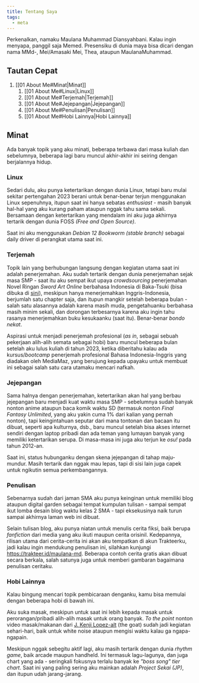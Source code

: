 ```yaml
---
title: Tentang Saya
tags:
  - meta
---
```

Perkenalkan, namaku Maulana Muhammad Diansyahbani. Kalau ingin menyapa, panggil saja Memed. Presensiku di dunia maya bisa dicari dengan nama MMd-, Mei/Amasaki Mei, Thea, ataupun MaulanaMuhammad.

## Tautan Cepat

1. [[01 About Me#Minat|Minat]]
	1. [[01 About Me#Linux|Linux]]
	2. [[01 About Me#Terjemah|Terjemah]]
	3. [[01 About Me#Jejepangan|Jejepangan]]
	4. [[01 About Me#Penulisan|Penulisan]]
	5. [[01 About Me#Hobi Lainnya|Hobi Lainnya]]

## Minat

Ada banyak topik yang aku minati, beberapa terbawa dari masa kuliah dan sebelumnya, beberapa lagi baru muncul akhir-akhir ini seiring dengan berjalannya hidup.

### Linux

Sedari dulu, aku punya ketertarikan dengan dunia Linux, tetapi baru mulai sekitar pertengahan 2023 berani untuk benar-benar terjun menggunakan Linux sepenuhnya, itupun saat ini hanya sebatas *enthusiast* - masih banyak hal-hal yang aku kurang paham ataupun nggak tahu sama sekali. Bersamaan dengan ketertarikan yang mendalam ini aku juga akhirnya tertarik dengan dunia FOSS *(Free and Open Source)*.

Saat ini aku menggunakan *Debian 12 Bookworm (stable branch)* sebagai daily driver di perangkat utama saat ini.

### Terjemah

Topik lain yang berhubungan langsung dengan kegiatan utama saat ini adalah penerjemahan. Aku sudah tertarik dengan dunia penerjemahan sejak masa SMP - saat itu aku sempat ikut upaya *crowdsourcing* penerjemahan Novel Ringan *Sword Art Online* berbahasa Indonesia di Baka-Tsuki (bisa dibuka di [sini](https://www.baka-tsuki.org/project/index.php?title=Sword_Art_Online_%28Indonesia%29)), meskipun hanya menerjemahkan Inggris-Indonesia, berjumlah satu chapter saja, dan itupun mangkir setelah beberapa bulan - salah satu alasannya adalah karena masih muda, pengetahuanku berbahasa masih minim sekali, dan dorongan terbesarnya karena aku ingin tahu rasanya menerjemahkan buku kesukaanku (saat itu). Benar-benar *bondo nekat*.

Aspirasi untuk menjadi penerjemah profesional (*as in*, sebagai sebuah pekerjaan alih-alih semata sebagai hobi) baru muncul beberapa bulan setelah aku lulus kuliah di tahun 2023, ketika diberitahu kalau ada kursus/*bootcamp* penerjemah profesional Bahasa Indonesia-Inggris yang diadakan oleh MediaMaz, yang berujung kepada upayaku untuk membuat ini sebagai salah satu cara utamaku mencari nafkah.

### Jejepangan

Sama halnya dengan penerjemahan, ketertarikan akan hal yang berbau jejepangan baru menjadi kuat waktu masa SMP - sebelumnya sudah banyak nonton anime ataupun baca komik waktu SD (termasuk nonton *Final Fantasy Unlimited*, yang aku yakin cuma 1% dari kalian yang pernah nonton), tapi keingintahuan seputar dari mana tontonan dan bacaan itu dibuat, seperti apa kulturnya, dsb., baru muncul setelah bisa akses internet sendiri dengan laptop pribadi dan ada teman yang lumayan banyak yang memiliki ketertarikan serupa. Di masa-masa ini juga aku terjun ke *osu!* pada tahun 2012-an.

Saat ini, status hubunganku dengan skena jejepangan di tahap maju-mundur. Masih tertarik dan nggak mau lepas, tapi di sisi lain juga capek untuk ngikutin semua perkembangannya.

### Penulisan

Sebenarnya sudah dari jaman SMA aku punya keinginan untuk memiliki blog ataupun digital garden sebagai tempat kumpulan tulisan - sampai sempat ikut lomba desain blog waktu kelas 2 SMA - tapi eksekusinya naik turun sampai akhirnya laman web ini dibuat.

Selain tulisan blog, aku punya niatan untuk menulis cerita fiksi, baik berupa *fanfiction* dari media yang aku ikuti maupun cerita orisinil. Kedepannya, rilisan utama dari cerita-cerita ini akan aku tempatkan di akun Trakteerku, jadi kalau ingin mendukung penulisan ini, silahkan kunjungi https://trakteer.id/maulana-md. Beberapa contoh cerita gratis akan dibuat secara berkala, salah satunya juga untuk memberi gambaran bagaimana penulisan ceritaku.

### Hobi Lainnya

Kalau bingung mencari topik pembicaraan denganku, kamu bisa memulai dengan beberapa hobi di bawah ini.

Aku suka masak, meskipun untuk saat ini lebih kepada masak untuk perorangan/pribadi alih-alih masak untuk orang banyak. *To the point* nonton video masak/makanan dari [J. Kenji Lopez-alt](https://www.youtube.com/@JKenjiLopezAlt) (the goat) sudah jadi kegiatan sehari-hari, baik untuk white noise ataupun mengisi waktu kalau ga ngapa-ngapain.

Meskipun nggak sebegitu aktif lagi, aku masih tertarik dengan dunia *rhythm game*, baik arcade maupun handheld. Ini termasuk lagu-lagunya, dan juga chart yang ada - seringkali fokusnya terlalu banyak ke *"boss song" tier chart*. Saat ini yang paling sering aku mainkan adalah *Project Sekai (JP)*, dan itupun udah jarang-jarang.

